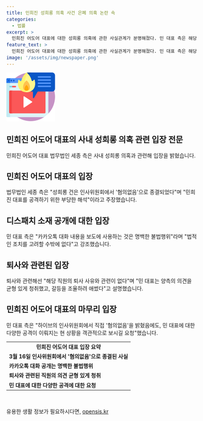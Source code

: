 ```yaml
---
title: 민희진 성희롱 의혹 사건 은폐 의혹 논란 속
categories:
  - 법률
excerpt: >
  민희진 어도어 대표에 대한 성희롱 의혹에 관한 사실관계가 분명해졌다. 민 대표 측은 해당 사건이 이미 인사위원회에서 혐의없음으로 결론났으며, 의도적인 공격으로 해석하면 부당하다고 주장했다. 이에 대한 논란이 지속되는 가운데, 민 대표는 어도어의 HR 절차 개선과 투명성 제고를 위한 제안을 하였으며, 디스패치의 보도에 대한 법적 조치도 검토 중이라고 밝혔다.
feature_text: >
  민희진 어도어 대표에 대한 성희롱 의혹에 관한 사실관계가 분명해졌다. 민 대표 측은 해당 사건이 이미 인사위원회에서 혐의없음으로 결론났으며, 의도적인 공격으로 해석하면 부당하다고 주장했다. 이에 대한 논란이 지속되는 가운데, 민 대표는 어도어의 HR 절차 개선과 투명성 제고를 위한 제안을 하였으며, 디스패치의 보도에 대한 법적 조치도 검토 중이라고 밝혔다.
image: '/assets/img/newspaper.png'
---
```


<p><img src="/assets/img/news.png" alt="rentncar 속보" /></p>

<h2 data-ke-size="size26">민희진 어도어 대표의 사내 성희롱 의혹 관련 입장 전문</h2>

<p data-ke-size="size16">민희진 어도어 대표 법무법인 세종 측은 사내 성희롱 의혹과 관련해 입장을 밝혔습니다.</p>

<h2 data-ke-size="size26">민희진 어도어 대표의 입장</h2>

<p data-ke-size="size16">법무법인 세종 측은 "성희롱 건은 인사위원회에서 '혐의없음'으로 종결되었다"며 "민희진 대표를 공격하기 위한 부당한 해석"이라고 주장했습니다.</p>

<h2 data-ke-size="size26">디스패치 소재 공개에 대한 입장</h2>

<p data-ke-size="size16">민 대표 측은 "카카오톡 대화 내용을 보도에 사용하는 것은 명백한 불법행위"라며 "법적인 조치를 고려할 수밖에 없다"고 강조했습니다.</p>

<h2 data-ke-size="size26">퇴사와 관련된 입장</h2>

<p data-ke-size="size16">퇴사와 관련해선 "해당 직원의 퇴사 사유와 관련이 없다"며 "민 대표는 양측의 의견을 균형 있게 청취했고, 갈등을 조율하려 애썼다"고 설명했습니다.</p>

<h2 data-ke-size="size26">민희진 어도어 대표의 마무리 입장</h2>

<p data-ke-size="size16">민 대표 측은 "하이브의 인사위원회에서 직접 '혐의없음'을 밝혔음에도, 민 대표에 대한 다양한 공격이 이뤄지는 현 상황을 객관적으로 보시길 요청"했습니다.</p>

<table>
    <tr>
        <td style="text-align: center;"><b>민희진 어도어 대표 입장 요약</b></td>
    </tr>
    <tr>
        <td><b>3월 16일 인사위원회에서 '혐의없음'으로 종결된 사실</b></td>
    </tr>
    <tr>
        <td><b>카카오톡 대화 공개는 명백한 불법행위</b></td>
    </tr>
    <tr>
        <td><b>퇴사와 관련된 직원의 의견 균형 있게 청취</b></td>
    </tr>
    <tr>
        <td><b>민 대표에 대한 다양한 공격에 대한 요청</b></td>
    </tr>
</table>

<p data-ke-size="size16">&nbsp;</p>
유용한 생활 정보가 필요하시다면, <a href="https://opensis.kr" rel="dofollow">opensis.kr</a>


